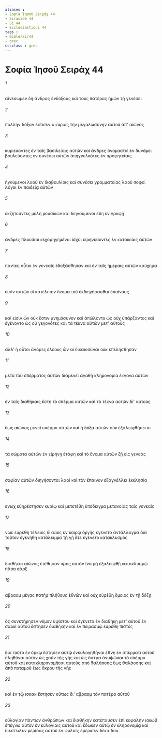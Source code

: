 ```yaml
---
aliases : 
- Σοφία Ἰησοῦ Σειράχ 44
- Siracide 44
- Si 44
- Ecclesiasticus 44
tags : 
- Bible/Si/44
- grec
cssclass : grec
---
```


# Σοφία Ἰησοῦ Σειράχ 44

###### 1
αἰνέσωμεν δὴ ἄνδρας ἐνδόξους καὶ τοὺς πατέρας ἡμῶν τῇ γενέσει
###### 2
πολλὴν δόξαν ἔκτισεν ὁ κύριος τὴν μεγαλωσύνην αὐτοῦ ἀπ' αἰῶνος
###### 3
κυριεύοντες ἐν ταῖς βασιλείαις αὐτῶν καὶ ἄνδρες ὀνομαστοὶ ἐν δυνάμει βουλεύοντες ἐν συνέσει αὐτῶν ἀπηγγελκότες ἐν προφητείαις
###### 4
ἡγούμενοι λαοῦ ἐν διαβουλίοις καὶ συνέσει γραμματείας λαοῦ σοφοὶ λόγοι ἐν παιδείᾳ αὐτῶν
###### 5
ἐκζητοῦντες μέλη μουσικῶν καὶ διηγούμενοι ἔπη ἐν γραφῇ
###### 6
ἄνδρες πλούσιοι κεχορηγημένοι ἰσχύι εἰρηνεύοντες ἐν κατοικίαις αὐτῶν
###### 7
πάντες οὗτοι ἐν γενεαῖς ἐδοξάσθησαν καὶ ἐν ταῖς ἡμέραις αὐτῶν καύχημα
###### 8
εἰσὶν αὐτῶν οἳ κατέλιπον ὄνομα τοῦ ἐκδιηγήσασθαι ἐπαίνους
###### 9
καὶ εἰσὶν ὧν οὐκ ἔστιν μνημόσυνον καὶ ἀπώλοντο ὡς οὐχ ὑπάρξαντες καὶ ἐγένοντο ὡς οὐ γεγονότες καὶ τὰ τέκνα αὐτῶν μετ' αὐτούς
###### 10
ἀλλ' ἢ οὗτοι ἄνδρες ἐλέους ὧν αἱ δικαιοσύναι οὐκ ἐπελήσθησαν
###### 11
μετὰ τοῦ σπέρματος αὐτῶν διαμενεῖ ἀγαθὴ κληρονομία ἔκγονα αὐτῶν
###### 12
ἐν ταῖς διαθήκαις ἔστη τὸ σπέρμα αὐτῶν καὶ τὰ τέκνα αὐτῶν δι' αὐτούς
###### 13
ἕως αἰῶνος μενεῖ σπέρμα αὐτῶν καὶ ἡ δόξα αὐτῶν οὐκ ἐξαλειφθήσεται
###### 14
τὰ σώματα αὐτῶν ἐν εἰρήνῃ ἐτάφη καὶ τὸ ὄνομα αὐτῶν ζῇ εἰς γενεάς
###### 15
σοφίαν αὐτῶν διηγήσονται λαοί καὶ τὸν ἔπαινον ἐξαγγέλλει ἐκκλησία
###### 16
ενωχ εὐηρέστησεν κυρίῳ καὶ μετετέθη ὑπόδειγμα μετανοίας ταῖς γενεαῖς
###### 17
νωε εὑρέθη τέλειος δίκαιος ἐν καιρῷ ὀργῆς ἐγένετο ἀντάλλαγμα διὰ τοῦτον ἐγενήθη κατάλειμμα τῇ γῇ ὅτε ἐγένετο κατακλυσμός
###### 18
διαθῆκαι αἰῶνος ἐτέθησαν πρὸς αὐτόν ἵνα μὴ ἐξαλειφθῇ κατακλυσμῷ πᾶσα σάρξ
###### 19
αβρααμ μέγας πατὴρ πλήθους ἐθνῶν καὶ οὐχ εὑρέθη ὅμοιος ἐν τῇ δόξῃ
###### 20
ὃς συνετήρησεν νόμον ὑψίστου καὶ ἐγένετο ἐν διαθήκῃ μετ' αὐτοῦ ἐν σαρκὶ αὐτοῦ ἔστησεν διαθήκην καὶ ἐν πειρασμῷ εὑρέθη πιστός
###### 21
διὰ τοῦτο ἐν ὅρκῳ ἔστησεν αὐτῷ ἐνευλογηθῆναι ἔθνη ἐν σπέρματι αὐτοῦ πληθῦναι αὐτὸν ὡς χοῦν τῆς γῆς καὶ ὡς ἄστρα ἀνυψῶσαι τὸ σπέρμα αὐτοῦ καὶ κατακληρονομῆσαι αὐτοὺς ἀπὸ θαλάσσης ἕως θαλάσσης καὶ ἀπὸ ποταμοῦ ἕως ἄκρου τῆς γῆς
###### 22
καὶ ἐν τῷ ισαακ ἔστησεν οὕτως δι' αβρααμ τὸν πατέρα αὐτοῦ
###### 23
εὐλογίαν πάντων ἀνθρώπων καὶ διαθήκην κατέπαυσεν ἐπὶ κεφαλὴν ιακωβ ἐπέγνω αὐτὸν ἐν εὐλογίαις αὐτοῦ καὶ ἔδωκεν αὐτῷ ἐν κληρονομίᾳ καὶ διέστειλεν μερίδας αὐτοῦ ἐν φυλαῖς ἐμέρισεν δέκα δύο
